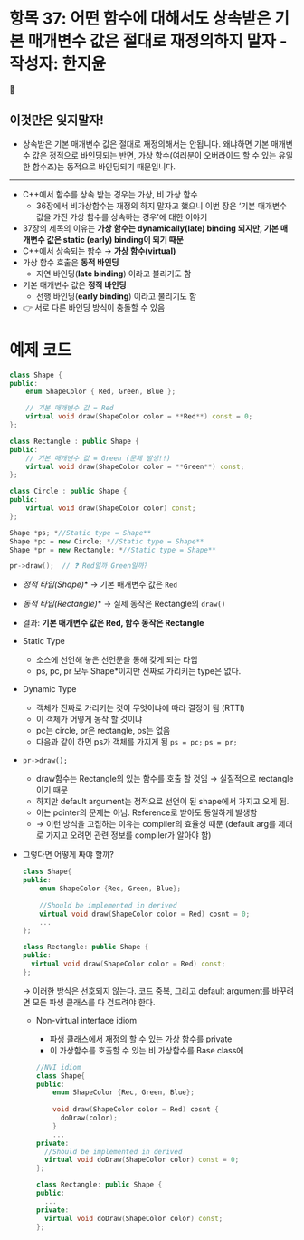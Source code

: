 # 항목 37: 어떤 함수에 대해서도 상속받은 기본 매개변수 값은 절대로 재정의하지 말자 - 작성자: 한지윤

<aside>
🔎

# 이것만은 잊지말자!

- 상속받은 기본 매개변수 값은 절대로 재정의해서는 안됩니다.
왜냐하면 기본 매개변수 값은 정적으로 바인딩되는 반면, 가상 함수(여러분이 오버라이드 할 수 있는 유일한 함수죠)는 동적으로 바인딩되기 때문입니다.
</aside>

---

- C++에서 함수를 상속 받는 경우는 가상, 비 가상 함수
    - 36장에서 비가상함수는 재정의 하지 말자고 했으니 이번 장은 ‘기본 매개변수 값을 가진 가상 함수를 상속하는 경우'에 대한 이야기
- 37장의 제목의 이유는 **가상 함수는 dynamically(late) binding 되지만, 기본 매개변수 값은 static (early) binding이 되기 때문**
- C++에서 상속되는 함수 → **가상 함수(virtual)**
- 가상 함수 호출은 **동적 바인딩**
    - 지연 바인딩(**late binding**) 이라고 불리기도 함
- 기본 매개변수 값은 **정적 바인딩**
    - 선행 바인딩(**early binding**) 이라고 불리기도 함
- 👉 서로 다른 바인딩 방식이 충돌할 수 있음

# 예제 코드

```cpp
class Shape {
public:
    enum ShapeColor { Red, Green, Blue };

    // 기본 매개변수 값 = Red
    virtual void draw(ShapeColor color = **Red**) const = 0;
};

class Rectangle : public Shape {
public:
    // 기본 매개변수 값 = Green (문제 발생!!)
    virtual void draw(ShapeColor color = **Green**) const;
};

class Circle : public Shape {
public:
    virtual void draw(ShapeColor color) const;
};
```

```cpp
Shape *ps; *//Static type = Shape**
Shape *pc = new Circle; *//Static type = Shape**
Shape *pr = new Rectangle; *//Static type = Shape**

pr->draw();  // ❓ Red일까 Green일까?
```

- **정적 타입(Shape*)** → 기본 매개변수 값은 `Red`
- **동적 타입(Rectangle*)** → 실제 동작은 Rectangle의 `draw()`
- 결과: **기본 매개변수 값은 Red, 함수 동작은 Rectangle**
- Static Type
    - 소스에 선언해 놓은 선언문을 통해 갖게 되는 타입
    - ps, pc, pr 모두 Shape*이지만 진짜로 가리키는 type은 없다.
- Dynamic Type
    - 객체가 진짜로 가리키는 것이 무엇이냐에 따라 결정이 됨 (RTTI)
    - 이 객체가 어떻게 동작 할 것이냐
    - pc는 circle, pr은 rectangle, ps는 없음
    - 다음과 같이 하면 ps가 객체를 가지게 됨
    `ps = pc;` 
    `ps = pr;`
- `pr->draw();`
    - draw함수는 Rectangle의 있는 함수를 호출 할 것임 → 실질적으로 rectangle이기 때문
    - 하지만 default argument는 정적으로 선언이 된 shape에서 가지고 오게 됨.
    - 이는 pointer의 문제는 아님. Reference로 받아도 동일하게 발생함
    - → 이런 방식을 고집하는 이유는 compiler의 효율성 때문 (default arg를 제대로 가지고 오려면 관련 정보를 compiler가 알아야 함)
- 그렇다면 어떻게 짜야 할까?
    
    ```cpp
    class Shape{
    public:
        enum ShapeColor {Rec, Green, Blue};
        
        //Should be implemented in derived
        virtual void draw(ShapeColor color = Red) cosnt = 0;
        ...
    };
    
    class Rectangle: public Shape {
    public:
      virtual void draw(ShapeColor color = Red) const;
    };
    ```
    
    → 이러한 방식은 선호되지 않는다. 코드 중복, 그리고 default argument를 바꾸려면 모든 파생 클래스를 다 건드려야 한다.
    
    - Non-virtual interface idiom
        - 파생 클래스에서 재정의 할 수 있는 가상 함수를 private
        - 이 가상함수를 호출할 수 있는 비 가상함수를 Base class에
        
        ```cpp
        //NVI idiom
        class Shape{
        public:
            enum ShapeColor {Rec, Green, Blue};
          
            void draw(ShapeColor color = Red) cosnt {
              doDraw(color);
            }
            ...
        private:
          //Should be implemented in derived
          virtual void doDraw(ShapeColor color) const = 0;
        };
        
        class Rectangle: public Shape {
        public:
          ...
        private:
          virtual void doDraw(ShapeColor color) const;
        };
        ```